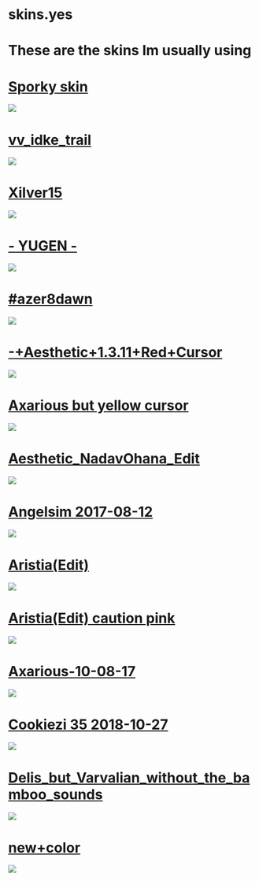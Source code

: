 # skins.yes

# These are the skins Im usually using

# [Sporky skin](https://spork.s-ul.eu/j1107EWB)
![](https://imgur.com/vHfiiXN.png)

# [vv_idke_trail](https://mega.nz/#!bGQzACoQ!JEIJg6SP2LzqLwZSIbeZByGqtkulo8MycswtRqix-l0)
![](https://imgur.com/nnDCRXq)

# [Xilver15](https://xilver.s-ul.eu/EPHvraH3)
![](https://imgur.com/602COOc)

# [- YUGEN -](https://tetsui.s-ul.eu/t3yyAk3g2QugMs9O)
![](https://imgur.com/OM5Tgg1)

# [#azer8dawn](https://bit.ly/2ZieUID)
![](https://imgur.com/AasdfIh)

# [-+Aesthetic+1.3.11+Red+Cursor](http://puu.sh/DWnVu/fd303fb063.osk)
![](https://imgur.com/vpNnMO9)

# [Axarious but yellow cursor](https://mega.nz/#!4g9VgSRC!sdTVEvuEYzFfGOqrRTSKg6xTlNSTyNOzKmboDgtSajQ)
![](https://imgur.com/kpPnYyX)

# [Aesthetic_NadavOhana_Edit](https://mega.nz/#!ezJ3HaJB!rjihZMm_xde1GMR3nGCF7It6qlakCMIZG9CDmfuVuEQ)
![](https://imgur.com/pFvPdmW)

# [Angelsim 2017-08-12](https://circle-people.com/wp-content/Skins/firebat92%20(Angelsim)/Angelsim%202017-08-12.osk)
![](https://imgur.com/Ub5moY9)

# [Aristia(Edit)](https://puu.sh/BSj1V/6c9d4d0e79.osk)
![](https://imgur.com/k6wxWqt)

# [Aristia(Edit) caution pink](https://mega.nz/#!ZtkBQapK!I8LdCVIEcC9u3WRW7CaiqI6iAxSf3Fg1mULhOXIrMa4)
![](https://imgur.com/noq4I0H)

# [Axarious-10-08-17](https://circle-people.com/wp-content/Skins/Axarious/Axarious-10-08-17.osk)
![](https://imgur.com/Tmk5Bw1)

# [Cookiezi 35 2018-10-27](https://circle-people.com/wp-content/Skins/Cookiezi/Cookiezi%2035%202018-10-27.osk)
![](https://imgur.com/IHtJMK6)

# [Delis_but_Varvalian_without_the_bamboo_sounds](https://mizaruyea.s-ul.eu/5lSwk7ay)
![](https://imgur.com/opTcHhl)

# [new+color](https://puu.sh/E1EnF/09f90b0563.osk)
![](https://imgur.com/tIUTPcy)
